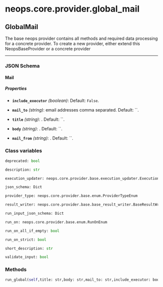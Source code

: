 # neops.core.provider.global_mail
## GlobalMail
The base neops provider contains all methods and required data processing for a concrete provider.
To create a new provider, either extend this NeopsBaseProvider or a concrete provider

----------
### JSON Schema
#### Mail


##### Properties


- **`include_executor`** *(boolean)*: Default: `False`.

- **`mail_to`** *(string)*: email addresses comma separated. Default: ``.

- **`title`** *(string)*: . Default: ``.

- **`body`** *(string)*: . Default: ``.

- **`mail_from`** *(string)*: . Default: ``.

### Class variables
```python
deprecated: bool
```
```python
description: str
```
```python
execution_updater: neops.core.provider.base.execution_updater.ExecutionUpdater
```
```python
json_schema: Dict
```
```python
provider_type: neops.core.provider.base.enum.ProviderTypeEnum
```
```python
result_writer: neops.core.provider.base.base_result_writer.BaseResultWriter
```
```python
run_input_json_schema: Dict
```
```python
run_on: neops.core.provider.base.enum.RunOnEnum
```
```python
run_on_all_if_empty: bool
```
```python
run_on_strict: bool
```
```python
short_description: str
```
```python
validate_input: bool
```
### Methods
```python
run_global(self,title: str,body: str,mail_to: str,include_executor: bool,mail_from: str,task_input_kwargs: Any,**kwargs) -> Any
```